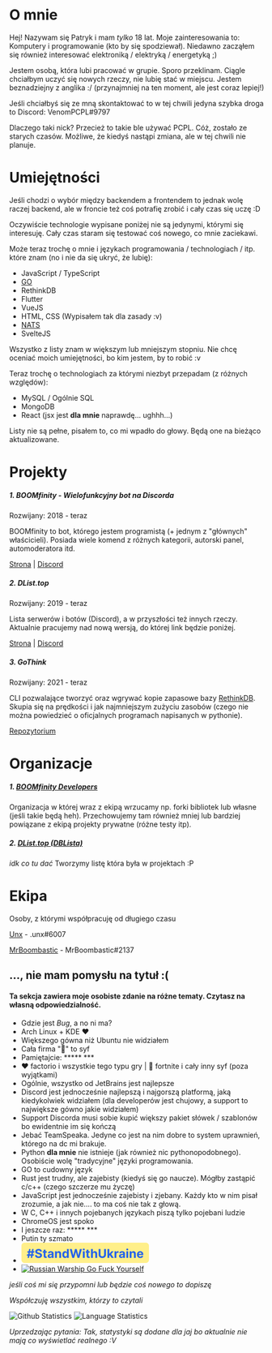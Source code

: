 # O mnie

Hej! Nazywam się Patryk i mam _tylko_ 18 lat. Moje zainteresowania to: Komputery i programowanie (kto by się spodziewał). Niedawno zacząłem się również interesować elektroniką / elektryką / energetyką ;)

Jestem osobą, która lubi pracować w grupie. Sporo przeklinam. Ciągle chciałbym uczyć się nowych rzeczy, nie lubię stać w miejscu. Jestem beznadziejny z anglika :/ (przynajmniej na ten moment, ale jest coraz lepiej!)

Jeśli chciałbyś się ze mną skontaktować to w tej chwili jedyna szybka droga to Discord: VenomPCPL#9797

Dlaczego taki nick? Przecież to takie ble używać PCPL. Cóż, zostało ze starych czasów. Możliwe, że kiedyś nastąpi zmiana, ale w tej chwili nie planuje.

# Umiejętności
Jeśli chodzi o wybór między backendem a frontendem to jednak wolę raczej backend, ale w froncie też coś potrafię zrobić i cały czas się uczę :D

Oczywiście technologie wypisane poniżej nie są jedynymi, którymi się interesuję. Cały czas staram się testować coś nowego, co mnie zaciekawi.

Może teraz trochę o mnie i językach programowania / technologiach / itp. które znam (no i nie da się ukryć, że lubię):
- JavaScript / TypeScript
- [GO](https://go.dev/)
- RethinkDB
- Flutter
- VueJS
- HTML, CSS (Wypisałem tak dla zasady :v)
- [NATS](https://nats.io/)
- SvelteJS

Wszystko z listy znam w większym lub mniejszym stopniu. Nie chcę oceniać moich umiejętności, bo kim jestem, by to robić :v

Teraz trochę o technologiach za którymi niezbyt przepadam (z różnych względów):
- MySQL / Ogólnie SQL
- MongoDB
- React (jsx jest **dla mnie** naprawdę... ughhh...)

Listy nie są pełne, pisałem to, co mi wpadło do głowy. Będą one na bieżąco aktualizowane.

# Projekty

##### 1. BOOMfinity - Wielofunkcyjny bot na Discorda

Rozwijany: 2018 - teraz

BOOMfinity to bot, którego jestem programistą (+ jednym z "głównych" właścicieli). Posiada wiele komend z różnych kategorii, autorski panel, automoderatora itd.

[Strona](https://boomfinity.xyz/) | [Discord](https://boomfinity.xyz/server)

##### 2. DList.top

Rozwijany: 2019 - teraz

Lista serwerów i botów (Discord), a w przyszłości też innych rzeczy. Aktualnie pracujemy nad nową wersją, do której link będzie poniżej.

[Strona](https://dlist.top/) | [Discord](https://discord.gg/22t94nN)

##### 3. GoThink

Rozwijany: 2021 - teraz

CLI pozwalające tworzyć oraz wgrywać kopie zapasowe bazy [RethinkDB](https://rethinkdb.com). Skupia się na prędkości i jak najmniejszym zużyciu zasobów (czego nie można powiedzieć o oficjalnych programach napisanych w pythonie).

[Repozytorium](https://github.com/BOOMfinity-Developers/GoThink)

# Organizacje
##### 1. [BOOMfinity Developers](https://github.com/BOOMfinity-Developers)

Organizacja w której wraz z ekipą wrzucamy np. forki bibliotek lub własne (jeśli takie będą heh). Przechowujemy tam również mniej lub bardziej powiązane z ekipą projekty prywatne (różne testy itp).

##### 2. [DList.top (DBLista)](https://github.com/DBLista)

_idk co tu dać_ Tworzymy listę która była w projektach :P

# Ekipa
Osoby, z którymi współpracuję od długiego czasu

[Unx](https://github.com/unxcepted) - .unx#6007

[MrBoombastic](https://github.com/MrBoombastic) - MrBoombastic#2137

## ..., nie mam pomysłu na tytuł :(
#### Ta sekcja zawiera moje osobiste zdanie na różne tematy. Czytasz na własną odpowiedzialność.

- Gdzie jest _Bug_, a no ni ma?
- Arch Linux + KDE ❤️
- Większego gówna niż Ubuntu nie widziałem
- Cała firma "🍏" to syf
- Pamiętajcie: \*\*\*\*\* \*\*\*
- ❤ factorio i wszystkie tego typu gry | 💢 fortnite i cały inny syf (poza wyjątkami)
- Ogólnie, wszystko od JetBrains jest najlepsze
- Discord jest jednocześnie najlepszą i najgorszą platformą, jaką kiedykolwiek widziałem (dla developerów jest chujowy, a support to największe gówno jakie widziałem)
- Support Discorda musi sobie kupić większy pakiet słówek / szablonów bo ewidentnie im się kończą
- Jebać TeamSpeaka. Jedyne co jest na nim dobre to system uprawnień, którego na dc mi brakuje.
- Python **dla mnie** nie istnieje (jak również nic pythonopodobnego). Osobiście wolę "tradycyjne" języki programowania.
- GO to cudowny język
- Rust jest trudny, ale zajebisty (kiedyś się go naucze). Mógłby zastąpić c/c++ (czego szczerze mu życzę)
- JavaScript jest jednocześnie zajebisty i zjebany. Każdy kto w nim pisał zrozumie, a jak nie.... to ma coś nie tak z głową.
- W C, C++ i innych pojebanych językach piszą tylko pojebani ludzie
- ChromeOS jest spoko
- I jeszcze raz: \*\*\*\*\* \*\*\*
- Putin ty szmato
- [![Stand With Ukraine](https://raw.githubusercontent.com/vshymanskyy/StandWithUkraine/main/badges/StandWithUkraine.svg)](https://stand-with-ukraine.pp.ua)
- [![Russian Warship Go Fuck Yourself](https://raw.githubusercontent.com/vshymanskyy/StandWithUkraine/main/badges/RussianWarship.svg)](https://stand-with-ukraine.pp.ua)

_jeśli coś mi się przypomni lub będzie coś nowego to dopiszę_

_Współczuję wszystkim, którzy to czytali_

![Github Statistics](https://github-readme-stats.vercel.app/api?username=VenomPCPL)
![Language Statistics](https://github-readme-stats.vercel.app/api/top-langs/?username=VenomPCPL)

_Uprzedzając pytania: Tak, statystyki są dodane dla jaj bo aktualnie nie mają co wyświetlać realnego :V_

